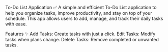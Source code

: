 To-Do List Application ✅
A simple and efficient To-Do List application to help you organize tasks, improve productivity, and stay on top of your schedule. This app allows users to add, manage, and track their daily tasks with ease.

Features ✨
Add Tasks: Create tasks with just a click.
Edit Tasks: Modify tasks when plans change.
Delete Tasks: Remove completed or unwanted tasks.
